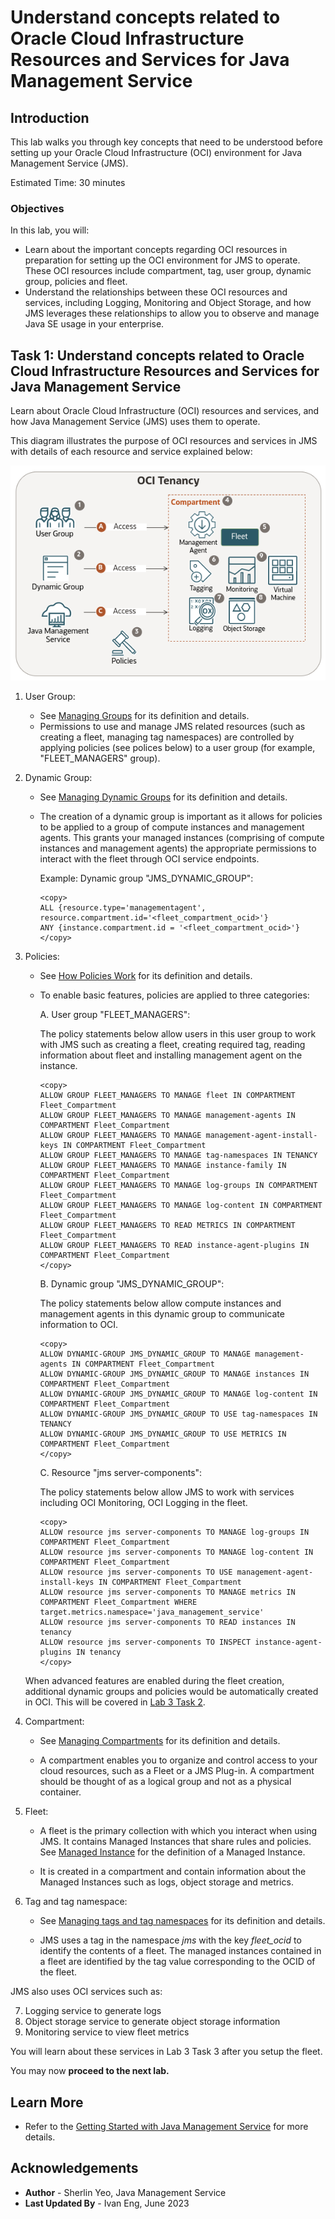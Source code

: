 # Understand concepts related to Oracle Cloud Infrastructure Resources and Services for Java Management Service

## Introduction

This lab walks you through key concepts that need to be understood before setting up your Oracle Cloud Infrastructure (OCI) environment for Java Management Service (JMS).

Estimated Time: 30 minutes

### Objectives

In this lab, you will:

- Learn about the important concepts regarding OCI resources in preparation for setting up the OCI environment for JMS to operate. These OCI resources include compartment, tag, user group, dynamic group, policies and fleet.
- Understand the relationships between these OCI resources and services, including Logging, Monitoring and Object Storage, and how JMS leverages these relationships to allow you to observe and manage Java SE usage in your enterprise.

## Task 1: Understand concepts related to Oracle Cloud Infrastructure Resources and Services for Java Management Service

Learn about Oracle Cloud Infrastructure (OCI) resources and services, and how Java Management Service (JMS) uses them to operate.

This diagram illustrates the purpose of OCI resources and services in JMS with details of each resource and service explained below:

![image of resources and services in jms](images/resources-and-services-in-jms.png)

1. User Group:

    - See [Managing Groups](https://docs.oracle.com/en-us/iaas/Content/Identity/groups/managinggroups.htm) for its definition and details.
    - Permissions to use and manage JMS related resources (such as creating a fleet, managing tag namespaces) are controlled by applying policies (see polices below) to a user group (for example, "FLEET_MANAGERS" group).

2. Dynamic Group:

    - See [Managing Dynamic Groups](https://docs.oracle.com/en-us/iaas/Content/Identity/dynamicgroups/managingdynamicgroups.htm) for its definition and details.
    - The creation of a dynamic group is important as it allows for policies to be applied to a group of compute instances and management agents. This grants your managed instances (comprising of compute instances and management agents) the appropriate permissions to interact with the fleet through OCI service endpoints.
    
        Example: Dynamic group "JMS\_DYNAMIC\_GROUP":
        ```
        <copy>
        ALL {resource.type='managementagent', resource.compartment.id='<fleet_compartment_ocid>'}
        ANY {instance.compartment.id = '<fleet_compartment_ocid>'}
        </copy>
        ```

3. Policies:

    - See [How Policies Work](https://docs.oracle.com/en-us/iaas/Content/Identity/policieshow/how-policies-work.htm) for its definition and details.
    - To enable basic features, policies are applied to three categories:

        A. User group "FLEET\_MANAGERS":

        The policy statements below allow users in this user group to work with JMS such as creating a fleet, creating required tag, reading information about fleet and installing management agent on the instance.

        ```
        <copy>
        ALLOW GROUP FLEET_MANAGERS TO MANAGE fleet IN COMPARTMENT Fleet_Compartment
        ALLOW GROUP FLEET_MANAGERS TO MANAGE management-agents IN COMPARTMENT Fleet_Compartment
        ALLOW GROUP FLEET_MANAGERS TO MANAGE management-agent-install-keys IN COMPARTMENT Fleet_Compartment
        ALLOW GROUP FLEET_MANAGERS TO MANAGE tag-namespaces IN TENANCY
        ALLOW GROUP FLEET_MANAGERS TO MANAGE instance-family IN COMPARTMENT Fleet_Compartment
        ALLOW GROUP FLEET_MANAGERS TO MANAGE log-groups IN COMPARTMENT Fleet_Compartment
        ALLOW GROUP FLEET_MANAGERS TO MANAGE log-content IN COMPARTMENT Fleet_Compartment
        ALLOW GROUP FLEET_MANAGERS TO READ METRICS IN COMPARTMENT Fleet_Compartment
        ALLOW GROUP FLEET_MANAGERS TO READ instance-agent-plugins IN COMPARTMENT Fleet_Compartment
        </copy>
        ```

        B. Dynamic group "JMS\_DYNAMIC\_GROUP":

        The policy statements below allow compute instances and management agents in this dynamic group to communicate information to OCI.

        ```
        <copy>
        ALLOW DYNAMIC-GROUP JMS_DYNAMIC_GROUP TO MANAGE management-agents IN COMPARTMENT Fleet_Compartment
        ALLOW DYNAMIC-GROUP JMS_DYNAMIC_GROUP TO MANAGE instances IN COMPARTMENT Fleet_Compartment
        ALLOW DYNAMIC-GROUP JMS_DYNAMIC_GROUP TO MANAGE log-content IN COMPARTMENT Fleet_Compartment
        ALLOW DYNAMIC-GROUP JMS_DYNAMIC_GROUP TO USE tag-namespaces IN TENANCY
        ALLOW DYNAMIC-GROUP JMS_DYNAMIC_GROUP TO USE METRICS IN COMPARTMENT Fleet_Compartment
        </copy>
        ```

        C. Resource "jms server-components":

        The policy statements below allow JMS to work with services including OCI Monitoring, OCI Logging in the fleet.

        ```
        <copy>
        ALLOW resource jms server-components TO MANAGE log-groups IN COMPARTMENT Fleet_Compartment
        ALLOW resource jms server-components TO MANAGE log-content IN COMPARTMENT Fleet_Compartment
        ALLOW resource jms server-components TO USE management-agent-install-keys IN COMPARTMENT Fleet_Compartment
        ALLOW resource jms server-components TO MANAGE metrics IN COMPARTMENT Fleet_Compartment WHERE target.metrics.namespace='java_management_service'
        ALLOW resource jms server-components TO READ instances IN tenancy
        ALLOW resource jms server-components TO INSPECT instance-agent-plugins IN tenancy
        </copy>
        ```

    When advanced features are enabled during the fleet creation, additional dynamic groups and policies would be automatically created in OCI.
    This will be covered in [Lab 3 Task 2](?lab=setup-a-fleet#Task2:VerifyingpoliciesandDynamicGroupsrequiredforadvancedfeatures).

4. Compartment:

    - See [Managing Compartments](https://docs.oracle.com/en-us/iaas/Content/Identity/compartments/managingcompartments.htm) for its definition and details.

    - A compartment enables you to organize and control access to your cloud resources, such as a Fleet or a JMS Plug-in. A compartment should be thought of as a logical group and not as a physical container.

5. Fleet:

    - A fleet is the primary collection with which you interact when using JMS. It contains Managed Instances that share rules and policies. See [Managed Instance](https://docs.oracle.com/en-us/iaas/jms/doc/overview-java-management-service.html#GUID-141F2F39-8078-481A-ACE7-65792E314ABB) for the definition of a Managed Instance.

    - It is created in a compartment and contain information about the Managed Instances such as logs, object storage and metrics.

6. Tag and tag namespace:

    - See [Managing tags and tag namespaces](https://docs.oracle.com/en-us/iaas/Content/Tagging/Tasks/managingtagsandtagnamespaces.htm) for its definition and details.

    - JMS uses a tag in the namespace *jms* with the key *fleet_ocid* to identify the contents of a fleet. The managed instances contained in a fleet are identified by the tag value corresponding to the OCID of the fleet.

JMS also uses OCI services such as:

7. Logging service to generate logs
8. Object storage service to generate object storage information
9. Monitoring service to view fleet metrics

You will learn about these services in Lab 3 Task 3 after you setup the fleet.

You may now **proceed to the next lab.**

## Learn More

* Refer to the [Getting Started with Java Management Service](https://docs.oracle.com/en-us/iaas/jms/doc/getting-started-jms.html) for more details.

## Acknowledgements

- **Author** - Sherlin Yeo, Java Management Service
- **Last Updated By** - Ivan Eng, June 2023
